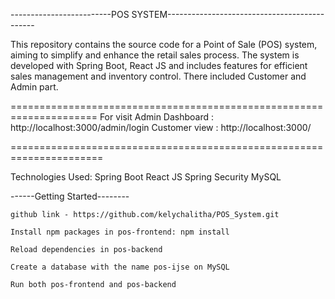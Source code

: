 -------------------------POS SYSTEM---------------------------------------------



This repository contains the source code for a Point of Sale (POS) system, aiming to simplify and enhance the retail sales process. The system is developed with Spring Boot, React JS and includes features for efficient sales management and inventory control.
There included Customer and Admin part. 

=====================================================================
For visit Admin Dashboard : http://localhost:3000/admin/login
Customer view : http://localhost:3000/

======================================================================

Technologies Used:
Spring Boot
React JS
Spring Security
MySQL

------Getting Started--------

```
github link - https://github.com/kelychalitha/POS_System.git

Install npm packages in pos-frontend: npm install

Reload dependencies in pos-backend

Create a database with the name pos-ijse on MySQL

Run both pos-frontend and pos-backend
```

